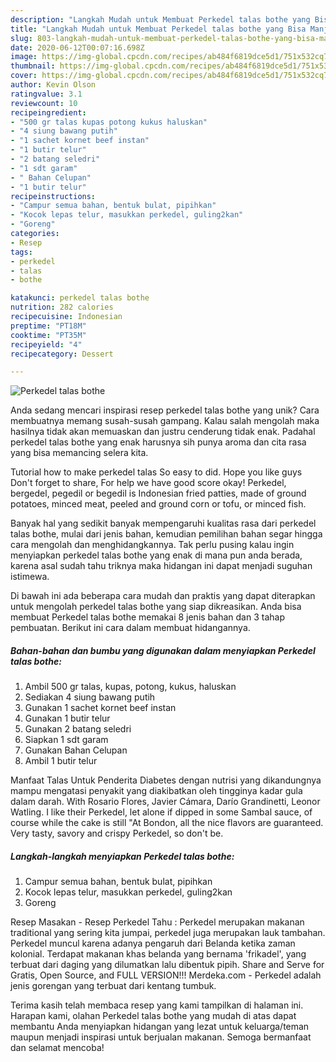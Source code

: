 ```yaml
---
description: "Langkah Mudah untuk Membuat Perkedel talas bothe yang Bisa Manjain Lidah"
title: "Langkah Mudah untuk Membuat Perkedel talas bothe yang Bisa Manjain Lidah"
slug: 803-langkah-mudah-untuk-membuat-perkedel-talas-bothe-yang-bisa-manjain-lidah
date: 2020-06-12T00:07:16.698Z
image: https://img-global.cpcdn.com/recipes/ab484f6819dce5d1/751x532cq70/perkedel-talas-bothe-foto-resep-utama.jpg
thumbnail: https://img-global.cpcdn.com/recipes/ab484f6819dce5d1/751x532cq70/perkedel-talas-bothe-foto-resep-utama.jpg
cover: https://img-global.cpcdn.com/recipes/ab484f6819dce5d1/751x532cq70/perkedel-talas-bothe-foto-resep-utama.jpg
author: Kevin Olson
ratingvalue: 3.1
reviewcount: 10
recipeingredient:
- "500 gr talas kupas potong kukus haluskan"
- "4 siung bawang putih"
- "1 sachet kornet beef instan"
- "1 butir telur"
- "2 batang seledri"
- "1 sdt garam"
- " Bahan Celupan"
- "1 butir telur"
recipeinstructions:
- "Campur semua bahan, bentuk bulat, pipihkan"
- "Kocok lepas telur, masukkan perkedel, guling2kan"
- "Goreng"
categories:
- Resep
tags:
- perkedel
- talas
- bothe

katakunci: perkedel talas bothe 
nutrition: 282 calories
recipecuisine: Indonesian
preptime: "PT18M"
cooktime: "PT35M"
recipeyield: "4"
recipecategory: Dessert

---
```



![Perkedel talas bothe](https://img-global.cpcdn.com/recipes/ab484f6819dce5d1/751x532cq70/perkedel-talas-bothe-foto-resep-utama.jpg)

Anda sedang mencari inspirasi resep perkedel talas bothe yang unik? Cara membuatnya memang susah-susah gampang. Kalau salah mengolah maka hasilnya tidak akan memuaskan dan justru cenderung tidak enak. Padahal perkedel talas bothe yang enak harusnya sih punya aroma dan cita rasa yang bisa memancing selera kita.

Tutorial how to make perkedel talas So easy to did. Hope you like guys Don&#39;t forget to share, For help we have good score okay! Perkedel, bergedel, pegedil or begedil is Indonesian fried patties, made of ground potatoes, minced meat, peeled and ground corn or tofu, or minced fish.

Banyak hal yang sedikit banyak mempengaruhi kualitas rasa dari perkedel talas bothe, mulai dari jenis bahan, kemudian pemilihan bahan segar hingga cara mengolah dan menghidangkannya. Tak perlu pusing kalau ingin menyiapkan perkedel talas bothe yang enak di mana pun anda berada, karena asal sudah tahu triknya maka hidangan ini dapat menjadi suguhan istimewa.


Di bawah ini ada beberapa cara mudah dan praktis yang dapat diterapkan untuk mengolah perkedel talas bothe yang siap dikreasikan. Anda bisa membuat Perkedel talas bothe memakai 8 jenis bahan dan 3 tahap pembuatan. Berikut ini cara dalam membuat hidangannya.

<!--inarticleads1-->

##### Bahan-bahan dan bumbu yang digunakan dalam menyiapkan Perkedel talas bothe:

1. Ambil 500 gr talas, kupas, potong, kukus, haluskan
1. Sediakan 4 siung bawang putih
1. Gunakan 1 sachet kornet beef instan
1. Gunakan 1 butir telur
1. Gunakan 2 batang seledri
1. Siapkan 1 sdt garam
1. Gunakan  Bahan Celupan
1. Ambil 1 butir telur


Manfaat Talas Untuk Penderita Diabetes dengan nutrisi yang dikandungnya mampu mengatasi penyakit yang diakibatkan oleh tingginya kadar gula dalam darah. With Rosario Flores, Javier Cámara, Darío Grandinetti, Leonor Watling. I like their Perkedel, let alone if dipped in some Sambal sauce, of course while the cake is still &#34;At Bondon, all the nice flavors are guaranteed. Very tasty, savory and crispy Perkedel, so don&#39;t be. 

<!--inarticleads2-->

##### Langkah-langkah menyiapkan Perkedel talas bothe:

1. Campur semua bahan, bentuk bulat, pipihkan
1. Kocok lepas telur, masukkan perkedel, guling2kan
1. Goreng


Resep Masakan - Resep Perkedel Tahu : Perkedel merupakan makanan traditional yang sering kita jumpai, perkedel juga merupakan lauk tambahan. Perkedel muncul karena adanya pengaruh dari Belanda ketika zaman kolonial. Terdapat makanan khas belanda yang bernama &#39;frikadel&#39;, yang terbuat dari daging yang dilumatkan lalu dibentuk pipih. Share and Serve for Gratis, Open Source, and FULL VERSION!!! Merdeka.com - Perkedel adalah jenis gorengan yang terbuat dari kentang tumbuk. 

Terima kasih telah membaca resep yang kami tampilkan di halaman ini. Harapan kami, olahan Perkedel talas bothe yang mudah di atas dapat membantu Anda menyiapkan hidangan yang lezat untuk keluarga/teman maupun menjadi inspirasi untuk berjualan makanan. Semoga bermanfaat dan selamat mencoba!
